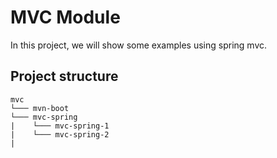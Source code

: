 # MVC Module

In this project, we will show some examples using spring mvc.

## Project structure

```
mvc
└─── mvn-boot
└─── mvc-spring
|    └─── mvc-spring-1
|    └─── mvc-spring-2
|
```
